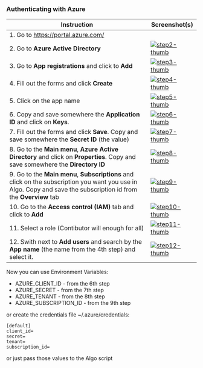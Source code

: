 ### Authenticating with Azure

| Instruction | Screenshot(s) |
| ----------- | ---------- |
| 1. Go to https://portal.azure.com/ | |
| 2. Go to **Azure Active Directory**  | [![step2-thumb]][step2-screen] |
| 3. Go to **App registrations** and click to **Add**  | [![step3-thumb]][step3-screen]  |
| 4. Fill out the forms and click **Create** | [![step4-thumb]][step4-screen]  |
| 5. Click on the app name | [![step5-thumb]][step5-screen]  |
| 6. Copy and save somewhere the **Application ID** and click on **Keys**. | [![step6-thumb]][step6-screen]  |
| 7. Fill out the forms and click **Save**. Copy and save somewhere the **Secret ID** (the value) | [![step7-thumb]][step7-screen]  |
| 8. Go to the **Main menu**, **Azure Active Directory** and click on **Properties**. Copy and save somewhere the **Directory ID**  | [![step8-thumb]][step8-screen]  |
| 9. Go to the **Main menu**, **Subscriptions** and click on the subscription you want you use in Algo. Copy and save the subscription id from the **Overview** tab | [![step9-thumb]][step9-screen]  |
| 10. Go to the **Access control (IAM)** tab and click to **Add** | [![step10-thumb]][step10-screen]  |
| 11. Select a role (Contibutor will enough for all)| [![step11-thumb]][step11-screen] |
| 12. Swith next to **Add users** and search by the **App name** (the name from the 4th step) and select it. | [![step12-thumb]][step12-screen]  |

Now you can use Environment Variables:

* AZURE_CLIENT_ID - from the 6th step
* AZURE_SECRET - from the 7th step
* AZURE_TENANT - from the 8th step
* AZURE_SUBSCRIPTION_ID - from the 9th step

or create the credentials file ~/.azure/credentials:

```
[default]
client_id=
secret=
tenant=
subscription_id=
```
or just pass those values to the Algo script

[step2-screen]: http://i.imgur.com/ENvSupE.png
[step3-screen]: http://i.imgur.com/sPLQaQe.jpg
[step4-screen]: http://i.imgur.com/di3xFCM.jpg
[step5-screen]: http://i.imgur.com/SipQyRA.jpg
[step6-screen]: http://i.imgur.com/RRTqV7C.jpg
[step7-screen]: http://i.imgur.com/ZnqJeVv.jpg
[step8-screen]: http://i.imgur.com/WAS8Ovl.png
[step9-screen]: http://i.imgur.com/IvTN7o1.jpg
[step10-screen]: http://i.imgur.com/j6dgo75.png
[step11-screen]: http://i.imgur.com/NUJ6k7i.jpg
[step12-screen]: http://i.imgur.com/VZv5qwb.jpg

[step2-thumb]: http://i.imgur.com/ENvSupEm.png
[step3-thumb]: http://i.imgur.com/sPLQaQem.jpg
[step4-thumb]: http://i.imgur.com/di3xFCMm.jpg
[step5-thumb]: http://i.imgur.com/SipQyRAm.jpg
[step6-thumb]: http://i.imgur.com/RRTqV7Cm.jpg
[step7-thumb]: http://i.imgur.com/ZnqJeVvm.jpg
[step8-thumb]: http://i.imgur.com/WAS8Ovlm.png
[step9-thumb]: http://i.imgur.com/IvTN7o1m.jpg
[step10-thumb]: http://i.imgur.com/j6dgo75m.png
[step11-thumb]: http://i.imgur.com/NUJ6k7im.jpg
[step12-thumb]: http://i.imgur.com/VZv5qwbm.jpg
